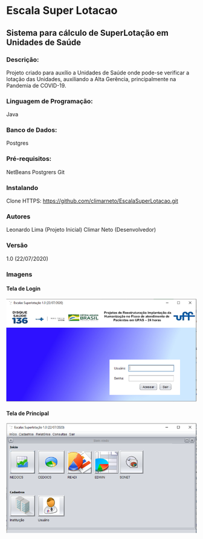 # Escala Super Lotacao
## Sistema para cálculo de SuperLotação em Unidades de Saúde

### Descrição:
Projeto criado para auxílio a Unidades de Saúde onde pode-se verificar a lotação das Unidades, auxiliando a Alta Gerência, principalmente na Pandemia de COVID-19.

### Linguagem de Programação: 
Java

### Banco de Dados:
Postgres

### Pré-requisitos:
NetBeans
Postgrers
Git

### Instalando

Clone HTTPS: https://github.com/climarneto/EscalaSuperLotacao.git

### Autores
Leonardo Lima (Projeto Inicial)
Climar Neto (Desenvolvedor)

### Versão
1.0 (22/07/2020)

### Imagens

#### Tela de Login

![Tela Login](https://github.com/climarneto/EscalaSuperLotacao/blob/main/TelaLogin.PNG)

#### Tela de Principal

![Tela Principal](https://github.com/climarneto/EscalaSuperLotacao/blob/main/Tela%20Principal.PNG)

